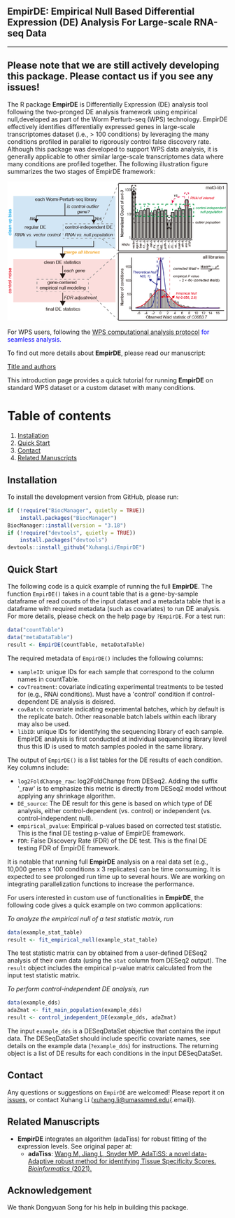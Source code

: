 ## EmpirDE: Empirical Null Based Differential Expression (DE) Analysis For Large-scale RNA-seq Data

------------------------------------------------------------------------
Please note that we are still actively developing this package. Please contact us if you see any issues!
------------------------------------------------------------------------

The R package **EmpirDE** is Differentially Expression (DE) analysis tool following the two-pronged DE analysis framework using empirical null,developed as part of the Worm Perturb-seq (WPS) technology. EmpirDE effectively identifies differentially expressed genes in large-scale transcriptomes dataset (i.e., > 100 conditions) by leveraging the many conditions profiled in parallel to rigorously control false discovery rate. Although this package was developed to support WPS data analysis, it is generally applicable to other similar large-scale transcriptomes data where many conditions are profiled together. The following illustration figure summarizes the two stages of EmpirDE framework:

<img src="man/figures/GitHub.png" width="600"/>


For WPS users, following the <span style="color:blue"> [WPS computational analysis protocol](https://github.com/XuhangLi/WPS) for seamless analysis.

To find out more details about **EmpirDE**, please read our manuscript:

[Title and authors](https://bioRxiv_link)

This introduction page provides a quick tutorial for running **EmpirDE** on standard WPS dataset or a custom dataset with many conditions. 

# Table of contents
1. [Installation](#installation-)
2. [Quick Start](#quick-start)
3. [Contact](#contact)
4. [Related Manuscripts](#related-manuscripts)


## Installation<a name="installation-"></a>

To install the development version from GitHub, please run:

``` r
if (!require("BiocManager", quietly = TRUE))
    install.packages("BiocManager")
BiocManager::install(version = "3.18")
if (!require("devtools", quietly = TRUE))
    install.packages("devtools")
devtools::install_github("XuhangLi/EmpirDE")
```

## Quick Start<a name="quick-start"></a>

The following code is a quick example of running the full **EmpirDE**. The function `EmpirDE()` takes in a count table that is a gene-by-sample dataframe of read counts of the input dataset and a metadata table that is a dataframe with required metadata (such as covariates) to run DE analysis. For more details, please check on the help page by `?EmpirDE`. For a test run:

``` r
data("countTable")
data("metaDataTable")
result <- EmpirDE(countTable, metaDataTable)
```

The required metadata of `EmpirDE()` includes the following columns:

- `sampleID`: unique IDs for each sample that correspond to the column names in countTable.
- `covTreatment`: covariate indicating experimental treatments to be tested for (e.g., RNAi conditions). Must have a 'control' condition if control-dependent DE analysis is deisred.
- `covBatch`: covariate indicating experimental batches, which by default is the replicate batch. Other reasonable batch labels within each library may also be used. 
- `libID`: unique IDs for identifying the sequencing library of each sample. EmpirDE analysis is first conducted at individual sequencing library level thus this ID is used to match samples pooled in the same library.

The output of `EmpirDE()` is a list tables for the DE results of each condition. Key columns include: 

-   `log2FoldChange_raw`: log2FoldChange from DESeq2. Adding the suffix '_raw' is to emphasize this metric is directly from DESeq2 model without applying any shrinkage algorithm.
-   `DE_source`: The DE result for this gene is based on which type of DE analysis, either control-dependent (vs. control) or independent (vs. control-independent null).
-   `empirical_pvalue`: Empirical p-values based on corrected test statistic. This is the final DE testing p-value of EmpirDE framework.
-   `FDR`: False Discovery Rate (FDR) of the DE test. This is the final DE testing FDR of EmpirDE framework.

It is notable that running full **EmpirDE** analysis on a real data set (e.g., 10,000 genes x 100 conditions x 3 replicates) can be time consuming. It is expected to see prolonged run time up to several hours. We are working on integrating parallelization functions to increase the performance.


For users interested in custom use of functionalities in **EmpirDE**, the following code gives a quick example on two common applications:


_To analyze the empirical null of a test statistic matrix, run_
``` r
data(example_stat_table)
result <- fit_empirical_null(example_stat_table)
```
The test statistic matrix can by obtained from a user-defined DESeq2 analysis of their own data (using the `stat` column from DESeq2 output). The `result` object includes the empirical p-value matrix calculated from the input test statistic matrix. 



_To perform control-independent DE analysis, run_
``` r
data(example_dds)
adaZmat <- fit_main_population(example_dds)
result <- control_independent_DE(example_dds, adaZmat)
```
The input `example_dds` is a DESeqDataSet objective that contains the input data. The DESeqDataSet should include specific covariate names, see details on the example data (`?example_dds`) for instructions. The returning object is a list of DE results for each conditions in the input DESeqDataSet.


## Contact<a name="contact"></a>

Any questions or suggestions on `EmpirDE` are welcomed! Please report it on [issues](https://github.com/XuhangLi/EmpirDE/issues), or contact Xuhang Li ([xuhang.li\@umassmed.edu](mailto:xuhang.li@umassmed.edu){.email}).

## Related Manuscripts<a name="related-manuscripts"></a>
-  **EmpirDE** integrates an algorithm (adaTiss) for robust fitting of the expression levels. See original paper at: 
    -   **adaTiss**: [Wang M, Jiang L, Snyder MP. AdaTiSS: a novel data-Adaptive robust method for identifying Tissue Specificity Scores. <em>Bioinformatics</em> (2021).]([https://www.nature.com/articles/s41587-023-01772-1](https://academic.oup.com/bioinformatics/article/37/23/4469/6306407))

## Acknowledgement
We thank Dongyuan Song for his help in building this package.

